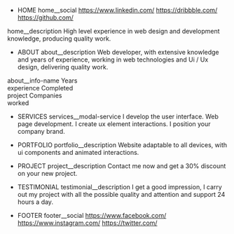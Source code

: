 - HOME
  home\_\_social
  https://www.linkedin.com/
  https://dribbble.com/
  https://github.com/

home\_\_description
High level experience in web design and development knowledge, producing quality work.

- ABOUT
  about\_\_description
  Web developer, with extensive knowledge and years of experience, working in web technologies and Ui / Ux design, delivering quality work.

about\_\_info-name
Years <br> experience
Completed <br> project
Companies <br> worked

- SERVICES
  services\_\_modal-service
  I develop the user interface.
  Web page development.
  I create ux element interactions.
  I position your company brand.

* PORTFOLIO
  portfolio\_\_description
  Website adaptable to all devices, with ui components and animated interactions.

- PROJECT
  project\_\_description
  Contact me now and get a 30% discount on your new project.

* TESTIMONIAL
  testimonial\_\_description
  I get a good impression, I carry out my project with all the possible quality and attention and support 24 hours a day.

- FOOTER
  footer\_\_social
  https://www.facebook.com/
  https://www.instagram.com/
  https://twitter.com/
